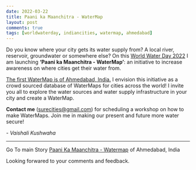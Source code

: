 ```yaml
---
date: 2022-03-22
title: Paani ka Maanchitra - WaterMap
layout: post
comments: true
tags: [worldwaterday, indiancities, watermap, ahmedabad]
---
```


Do you know where your city gets its water supply from? A local river, reservoir, groundwater or somewhere else?  On this [World Water Day 2022](https://www.worldwaterday.org/) I am launching **‘Paani ka Maanchitra - WaterMap’**: an initiative to increase awareness on where cities get their water from.

[The first WaterMap is of Ahmedabad, India.](https://storymaps.arcgis.com/stories/c1e5a2f367c84441a4b932c88f3aaff0?header) I envision this initiative as a crowd sourced database of WaterMaps for cities across the world! I invite you all to explore the water sources and water supply infrastructure in your city and create a WaterMap.

**Contact me** (surecities@gmail.com) for scheduling a workshop on how to make WaterMaps.
Join me in making our present and future more water secure!


*- Vaishali Kushwaha*

---

Go To main Story [Paani Ka Maanchitra - Watermap](https://storymaps.arcgis.com/stories/c1e5a2f367c84441a4b932c88f3aaff0?header) of Ahmedabad, India

Looking forwared to your comments and feedback.

